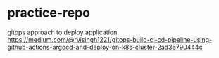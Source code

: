 # practice-repo
gitops approach to deploy application.
https://medium.com/@rvisingh1221/gitops-build-ci-cd-pipeline-using-github-actions-argocd-and-deploy-on-k8s-cluster-2ad36790444c
